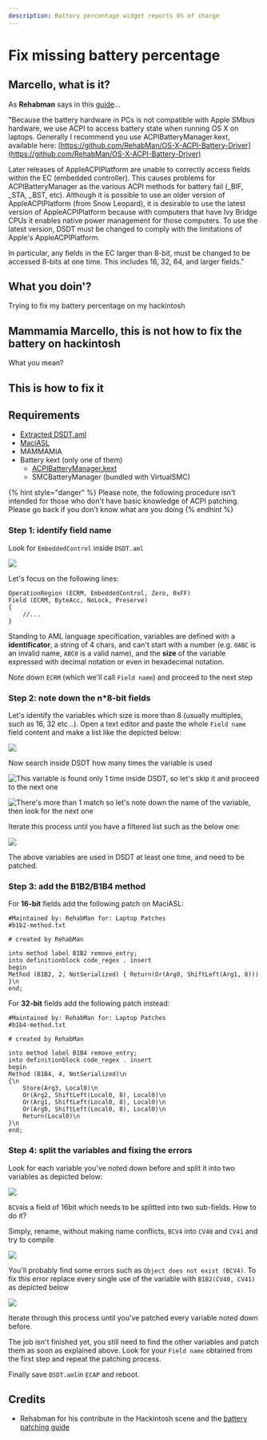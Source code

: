 ```yaml
---
description: Battery percentage widget reports 0% of charge
---
```


# Fix missing battery percentage

## Marcello, what is it?

As **Rehabman** says in this [guide](https://www.tonymacx86.com/threads/guide-how-to-patch-dsdt-for-working-battery-status.116102/)...

"Because the battery hardware in PCs is not compatible with Apple SMbus hardware, we use ACPI to access battery state when running OS X on laptops. Generally I recommend you use ACPIBatteryManager.kext, available here: [https://github.com/RehabMan/OS-X-ACPI-Battery-Driver](https://github.com/RehabMan/OS-X-ACPI-Battery-Driver)

Later releases of AppleACPIPlatform are unable to correctly access fields within the EC \(embedded controller\). This causes problems for ACPIBatteryManager as the various ACPI methods for battery fail \(\_BIF, \_STA, \_BST, etc\). Although it is possible to use an older version of AppleACPIPlatform \(from Snow Leopard\), it is desirable to use the latest version of AppleACPIPlatform because with computers that have Ivy Bridge CPUs it enables native power management for those computers. To use the latest version, DSDT must be changed to comply with the limitations of Apple's AppleACPIPlatform.

In particular, any fields in the EC larger than 8-bit, must be changed to be accessed 8-bits at one time. This includes 16, 32, 64, and larger fields."

## What you doin'?

Trying to fix my battery percentage on my hackintosh

## Mammamia Marcello, this is not how to fix the battery on hackintosh

What you mean?

## This is how to fix it

## Requirements

* [Extracted DSDT.aml](../acpi/extracting-acpi-tables.md)
* [MaciASL](../tools/useful-tools/maciasl.md)
* MAMMAMIA
* Battery kext \(only one of them\)
  * [ACPIBatteryManager.kext](https://bitbucket.org/RehabMan/os-x-acpi-battery-driver/downloads/)
  * SMCBatteryManager \(bundled with VirtualSMC\)

{% hint style="danger" %}
Please note, the following procedure isn't intended for those who don't have basic knowledge of ACPI patching. Please go back if you don't know what are you doing
{% endhint %}

### Step 1: identify field name

Look for `EmbeddedControl` inside `DSDT.aml` 

![](../.gitbook/assets/image%20%2829%29.png)

Let's focus on the following lines:

```text
OperationRegion (ECRM, EmbeddedControl, Zero, 0xFF)
Field (ECRM, ByteAcc, NoLock, Preserve) 
{
    //...
}
```

Standing to AML language specification, variables are defined with a **identificator**, a string of 4 chars, and can't start with a number \(e.g. `0ABC` is an invalid name, `ABC0` is a valid name\), and the **size** of the variable expressed with decimal notation or even in hexadecimal notation. 

Note down `ECRM` \(which we'll call `Field name`\) and proceed to the next step

### Step 2: note down the n\*8-bit fields

Let's identify the variables which size is more than 8 \(usually multiples, such as 16, 32 etc...\). Open a text editor and paste the whole `Field name` field content and make a list like the depicted below:

![](../.gitbook/assets/image%20%2841%29.png)

Now search inside DSDT how many times the variable is used

![This variable is found only 1 time inside DSDT, so let&apos;s skip it and proceed to the next one](../.gitbook/assets/image%20%2826%29.png)

![There&apos;s more than 1 match so let&apos;s note down the name of the variable, then look for the next one](../.gitbook/assets/image%20%285%29.png)

Iterate this process until you have a filtered list such as the below one:

![](../.gitbook/assets/image%20%2834%29.png)

The above variables are used in DSDT at least one time, and need to be patched.

### Step 3: add the B1B2/B1B4 method 

For **16-bit** fields add the following patch on MaciASL:

```text
#Maintained by: RehabMan for: Laptop Patches
#b1b2-method.txt

# created by RehabMan

into method label B1B2 remove_entry;
into definitionblock code_regex . insert
begin
Method (B1B2, 2, NotSerialized) { Return(Or(Arg0, ShiftLeft(Arg1, 8))) }\n
end;
```

For **32-bit** fields add the following patch instead:

```text
#Maintained by: RehabMan for: Laptop Patches
#b1b4-method.txt

# created by RehabMan

into method label B1B4 remove_entry;
into definitionblock code_regex . insert
begin
Method (B1B4, 4, NotSerialized)\n
{\n
    Store(Arg3, Local0)\n
    Or(Arg2, ShiftLeft(Local0, 8), Local0)\n
    Or(Arg1, ShiftLeft(Local0, 8), Local0)\n
    Or(Arg0, ShiftLeft(Local0, 8), Local0)\n
    Return(Local0)\n
}\n
end;
```

### Step 4: split the variables and fixing the errors

Look for each variable you've noted down before and split it into two variables as depicted below:

![](../.gitbook/assets/image%20%2823%29.png)

`BCV4`is a field of 16bit which needs to be splitted into two sub-fields. How to do it?

Simply, rename, without making name conflicts, `BCV4` into `CV40` and `CV41` and try to compile

![](../.gitbook/assets/image%20%2866%29.png)

You'll probably find some errors such as `Object does not exist (BCV4)`. To fix this error replace every single use of the variable with `B1B2(CV40, CV41)` as depicted below

![](../.gitbook/assets/image%20%2873%29.png)

Iterate through this process until you've patched every variable noted down before.

The job isn't finished yet, you still need to find the other variables and patch them as soon as explained above. Look for your `Field name` obtained from the first step and repeat the patching process.

Finally save `DSDT.aml`in `ECAP` and reboot.

## Credits

* Rehabman for his contribute in the Hackintosh scene and the [battery patching guide](https://www.tonymacx86.com/threads/guide-how-to-patch-dsdt-for-working-battery-status.116102/)

